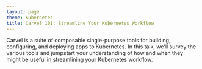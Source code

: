 ```yaml
---
layout: page
theme: Kubernetes
title: Carvel 101: Streamline Your Kubernetes Workflow
---
```


Carvel is a suite of composable single-purpose tools for building, configuring, and deploying apps to Kubernetes. In this talk, we'll survey the various tools and jumpstart your understanding of how and when they might be useful in streamlining your Kubernetes workflow.